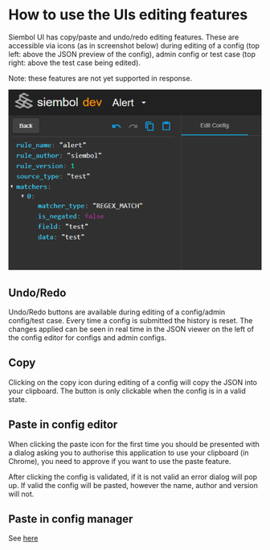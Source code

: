 # How to use the UIs editing features
Siembol UI has copy/paste and undo/redo editing features. These are accessible via icons (as in screenshot below) during editing of a config (top left: above the JSON preview of the config), admin config or test case (top right: above the test case being edited).

Note: these features are not yet supported in response.

<img src="../screenshots/editing_features.png" alt="drawing"/>

## Undo/Redo
Undo/Redo buttons are available during editing of a config/admin config/test case. Every time a config is submitted the history is reset. The changes applied can be seen in real time in the JSON viewer on the left of the config editor for configs and admin configs.

## Copy
Clicking on the copy icon during editing of a config will copy the JSON into your clipboard. The button is only clickable when the config is in a valid state. 

## Paste in config editor
When clicking the paste icon for the first time you should be presented with a dialog asking you to authorise this application to use your clipboard (in Chrome), you need to approve if you want to use the paste feature.

After clicking the config is validated, if it is not valid an error dialog will pop up. If valid the config will be pasted, however the name, author and version will not.

## Paste in config manager
See [here](./how_to_add_new_config_in_siembol_ui.md)
